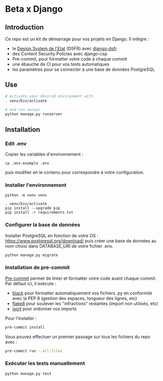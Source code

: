 # Beta x Django

## Introduction

Ce repo est un kit de démarrage pour vos projets en Django. Il intègre :

- le [Design System de l'Etat](https://www.systeme-de-design.gouv.fr/) (DSFR) avec [django-dsfr](https://pypi.org/project/django-dsfr/)
- des Content Security Policies avec django-csp
- Pre-commit, pour formatter votre code à chaque commit
- une ébauche de CI pour vos tests automatiques
- les paramètres pour se connecter à une base de données PostgreSQL

## Use

```bash
# Activate your desired environment with
. venv/bin/activate

# and run server
python manage.py runserver
```

## Installation

### Edit .env

Copier les variables d'environnement :
```
cp .env.example .env
```
puis modifier en le contenu pour correspondre à votre configuration.

### Installer l'environnement

```
python -m venv venv 

. venv/bin/activate
pip install --upgrade pip
pip install -r requirements.txt
```

### Configurer la base de données

Installer PostgreSQL en fonction de votre OS : https://www.postgresql.org/download/
puis créer une base de données au nom choisi dans DATABASE_URI de votre fichier .env.

```bash
python manage.py migrate
```

### Installation de pre-commit

[Pre-commit](https://pre-commit.com/) permet de linter et formatter votre code avant chaque commit. Par défaut ici, il exécute :

- [black](https://github.com/psf/black) pour formatter automatiquement vos fichiers .py en conformité avec la PEP 8 (gestion des espaces, longueur des lignes, etc)
- [flake8](https://github.com/pycqa/flake8) pour soulever les "infractions" restantes (import non utilisés, etc)
- [isort](https://github.com/pycqa/isort) pour ordonner vos imports

Pour l'installer :

```bash
pre-commit install
```

Vous pouvez effectuer un premier passage sur tous les fichiers du repo avec :

```bash
pre-commit run --all-files
```

### Exécuter les tests manuellement

```bash
python manage.py test
```
